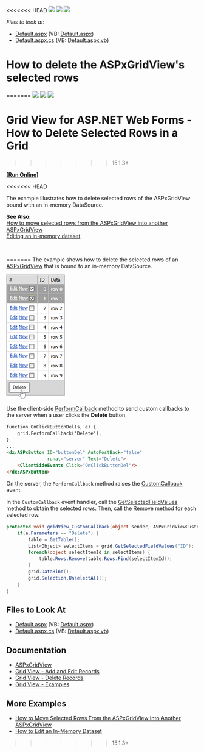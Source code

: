 <!-- default badges list -->
<<<<<<< HEAD
![](https://img.shields.io/endpoint?url=https://codecentral.devexpress.com/api/v1/VersionRange/128538957/13.1.5%2B)
[![](https://img.shields.io/badge/Open_in_DevExpress_Support_Center-FF7200?style=flat-square&logo=DevExpress&logoColor=white)](https://supportcenter.devexpress.com/ticket/details/E3076)
[![](https://img.shields.io/badge/📖_How_to_use_DevExpress_Examples-e9f6fc?style=flat-square)](https://docs.devexpress.com/GeneralInformation/403183)
<!-- default badges end -->
<!-- default file list -->
*Files to look at*:

* [Default.aspx](./CS/Default.aspx) (VB: [Default.aspx](./VB/Default.aspx))
* [Default.aspx.cs](./CS/Default.aspx.cs) (VB: [Default.aspx.vb](./VB/Default.aspx.vb))
<!-- default file list end -->
# How to delete the ASPxGridView's selected rows
=======
![](https://img.shields.io/endpoint?url=https://codecentral.devexpress.com/api/v1/VersionRange/128538957/15.1.3%2B)
[![](https://img.shields.io/badge/Open_in_DevExpress_Support_Center-FF7200?style=flat-square&logo=DevExpress&logoColor=white)](https://supportcenter.devexpress.com/ticket/details/E3076)
[![](https://img.shields.io/badge/📖_How_to_use_DevExpress_Examples-e9f6fc?style=flat-square)](https://docs.devexpress.com/GeneralInformation/403183)
<!-- default badges end -->
# Grid View for ASP.NET Web Forms - How to Delete Selected Rows in a Grid
>>>>>>> 15.1.3+
<!-- run online -->
**[[Run Online]](https://codecentral.devexpress.com/128538957/)**
<!-- run online end -->


<<<<<<< HEAD
<p>The example illustrates how to delete selected rows of the ASPxGridView bound with an in-memory DataSource.</p><p><strong>See Also:<br />
</strong><a href="https://www.devexpress.com/Support/Center/p/E2636">How to move selected rows from the ASPxGridView into another ASPxGridView</a><strong><br />
</strong><a href="https://www.devexpress.com/Support/Center/p/E257">Editing an in-memory dataset</a></p>

<br/>


=======
The example shows how to delete the selected rows of an [ASPxGridView](https://docs.devexpress.com/AspNet/DevExpress.Web.ASPxGridView) that is bound to an in-memory DataSource.

![A grid with selected rows to be deleted](images/resulting-grid.png)

Use the client-side [PerformCallback](https://docs.devexpress.com/AspNet/js-ASPxClientGridView.PerformCallback(args)?p=netframework) method to send custom callbacks to the server when a user clicks the **Delete** button.

```aspx
function OnClickButtonDel(s, e) {
    grid.PerformCallback('Delete');
}
...
<dx:ASPxButton ID="buttonDel" AutoPostBack="false" 
               runat="server" Text="Delete">
    <ClientSideEvents Click="OnClickButtonDel"/>
</dx:ASPxButton>
```

On the server, the `PerformCallback` method raises the [CustomCallback](https://docs.devexpress.com/AspNet/DevExpress.Web.ASPxGridView.CustomCallback?p=netframework) event. 

In the `CustomCallback` event handler, call the [GetSelectedFieldValues](https://docs.devexpress.com/AspNet/DevExpress.Web.ASPxGridBase.GetSelectedFieldValues(System.String--)?p=netframework) method to obtain the selected rows. Then, call the [Remove](https://docs.microsoft.com/en-us/dotnet/api/system.data.datarowcollection.remove?view=net-6.0) method for each selected row.

```cs
protected void gridView_CustomCallback(object sender, ASPxGridViewCustomCallbackEventArgs e) {
    if(e.Parameters == "Delete") {
        table = GetTable();
        List<Object> selectItems = grid.GetSelectedFieldValues("ID");
        foreach(object selectItemId in selectItems) {
            table.Rows.Remove(table.Rows.Find(selectItemId));
        }
        grid.DataBind();
        grid.Selection.UnselectAll();
    }
}
```

## Files to Look At

* [Default.aspx](./CS/WebSite/Default.aspx) (VB: [Default.aspx](./VB/WebSite/Default.aspx))
* [Default.aspx.cs](./CS/WebSite/Default.aspx.cs#L45-L55) (VB: [Default.aspx.vb](./VB/WebSite/Default.aspx.vb#L60-L70))

## Documentation

* [ASPxGridView](https://docs.devexpress.com/AspNet/DevExpress.Web.ASPxGridView)
* [Grid View - Add and Edit Records](https://docs.devexpress.com/AspNet/401098/components/grid-view/concepts/edit-data/add-and-edit-records)
* [Grid View - Delete Records](https://docs.devexpress.com/AspNet/401080/components/grid-view/concepts/edit-data/delete-records)
* [Grid View - Examples](https://docs.devexpress.com/AspNet/3768/components/grid-view/examples)

## More Examples

* [How to Move Selected Rows From the ASPxGridView Into Another ASPxGridView](https://github.com/DevExpress-Examples/how-to-move-selected-rows-from-the-aspxgridview-into-another-aspxgridview-e2636)
* [How to Edit an In-Memory Dataset](https://github.com/DevExpress-Examples/aspxgridview-editing-an-in-memory-dataset-e257)
>>>>>>> 15.1.3+
